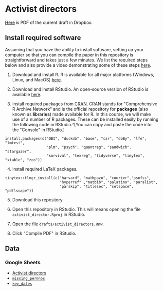 # Activist directors

[Here](https://www.dropbox.com/s/4933xka2vtf1fkm/activist_directors.pdf?dl=0) is PDF of the current draft in Dropbox.

## Install required software

Assuming that you have the ability to install software, setting up your computer so that you can compile the paper in this repository is straightforward and takes just a few minutes.
We list the required steps below and also provide a video demonstrating some of these steps [here](https://www.youtube.com/watch?v=xRY6Y8qXUJ8).

1. Download and install R.
R is available for all major platforms (Windows, Linux, and MacOS) [here](https://cloud.r-project.org).

2. Download and install RStudio. 
An open-source version of RStudio is available [here](https://www.rstudio.com/products/rstudio/download/#download).

3. Install required packages from [CRAN](https://cran.r-project.org).
CRAN stands for "Comprehensive R Archive Network" and is the official repository for **packages** (also known as **libraries**) made available for R.
  In this course, we will make use of a number of R packages.
  These can be installed easily by running the following code in RStudio.^[You can copy and paste the code into the "Console" in RStudio.]

```{r}
install.packages(c("DBI", "duckdb", "base", "car", "doBy", "lfe", "lmtest",
                   "plm", "psych", "quantreg", "sandwich", "stargazer", 
                   "survival", "texreg", "tidyverse", "tinytex", "xtable", "zoo"))
```

4. Install required LaTeX packages.

```{r}
tinytex::tlmgr_install(c("harvard", "mathpazo", "courier","psnfss",
                         "hyperref" ,"natbib", "palatino", "paralist",
                         "parskip", "titlesec", "setspace", "pdflscape"))
```

5. Download this repository.

6. Open this repository in RStudio.
This will means opening the file `activist_director.Rproj` in RStudio.

7. Open the file `drafts/activist_directors.Rnw`.

8. Click "Compile PDF" in RStudio.

## Data

### Google Sheets

- [Activist directors](https://docs.google.com/spreadsheets/d/1zHSKIAx4LKURXav-k06D7T3p3St0VjFa8RXvAFJnUfI/edit#gid=271850810)
- [`missing_permnos`](https://docs.google.com/spreadsheets/d/1yGJtmSLy1hGT4Od1whGJB9SbghCEfpwjkrbsSwqMpAY/edit#gid=0)
- [`key_dates`](https://docs.google.com/spreadsheets/d/1s8-xvFxQZd6lMrxfVqbPTwUB_NQtvdxCO-s6QCIYvNk/edit#gid=1796687034)
